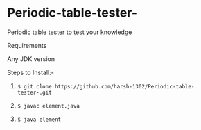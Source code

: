 # Periodic-table-tester-
Periodic table tester to test your knowledge

Requirements 

Any JDK version 

Steps to Install:- 

1. ``` $ git clone https://github.com/harsh-1302/Periodic-table-tester-.git ``` 

2. ``` $ javac element.java ```

3. ``` $ java element ```

